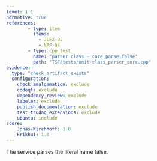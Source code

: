 ```yaml
---
level: 1.1
normative: true
references:
        - type: item
          items:
            - JLEX-02
            - NPF-04
        - type: cpp_test
          name: "parser class - core;parse;false"
          path: "TSF/tests/unit-class_parser_core.cpp"
evidence:
  type: "check_artifact_exists"
  configuration:
    check_amalgamation: exclude
    codeql: exclude
    dependency_review: exclude
    labeler: exclude
    publish_documentation: exclude
    test_trudag_extensions: exclude
    ubuntu: include
score:
    Jonas-Kirchhoff: 1.0
    Erikhu1: 1.0
---
```


The service parses the literal name false.